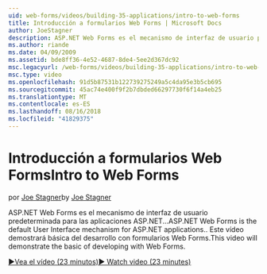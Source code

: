 ```yaml
---
uid: web-forms/videos/building-35-applications/intro-to-web-forms
title: Introducción a formularios Web Forms | Microsoft Docs
author: JoeStagner
description: ASP.NET Web Forms es el mecanismo de interfaz de usuario predeterminada para las aplicaciones ASP.NET... Este vídeo demostrará básica del desarrollo con formularios Web Forms.
ms.author: riande
ms.date: 04/09/2009
ms.assetid: bde8ff36-4e52-4687-8de4-5ee2d367dc92
msc.legacyurl: /web-forms/videos/building-35-applications/intro-to-web-forms
msc.type: video
ms.openlocfilehash: 91d5b87531b122739275249a5c4da95e3b5cb695
ms.sourcegitcommit: 45ac74e400f9f2b7dbded66297730f6f14a4eb25
ms.translationtype: MT
ms.contentlocale: es-ES
ms.lasthandoff: 08/16/2018
ms.locfileid: "41829375"
---
```

<a name="intro-to-web-forms"></a><span data-ttu-id="85423-104">Introducción a formularios Web Forms</span><span class="sxs-lookup"><span data-stu-id="85423-104">Intro to Web Forms</span></span>
====================
<span data-ttu-id="85423-105">por [Joe Stagner](https://github.com/JoeStagner)</span><span class="sxs-lookup"><span data-stu-id="85423-105">by [Joe Stagner](https://github.com/JoeStagner)</span></span>

<span data-ttu-id="85423-106">ASP.NET Web Forms es el mecanismo de interfaz de usuario predeterminada para las aplicaciones ASP.NET...</span><span class="sxs-lookup"><span data-stu-id="85423-106">ASP.NET Web Forms is the default User Interface mechanism for ASP.NET applications..</span></span> <span data-ttu-id="85423-107">Este vídeo demostrará básica del desarrollo con formularios Web Forms.</span><span class="sxs-lookup"><span data-stu-id="85423-107">This video will demonstrate the basic of developing with Web Forms.</span></span>

[<span data-ttu-id="85423-108">&#9654;Vea el vídeo (23 minutos)</span><span class="sxs-lookup"><span data-stu-id="85423-108">&#9654; Watch video (23 minutes)</span></span>](https://channel9.msdn.com/Blogs/ASP-NET-Site-Videos/intro-to-web-forms)

